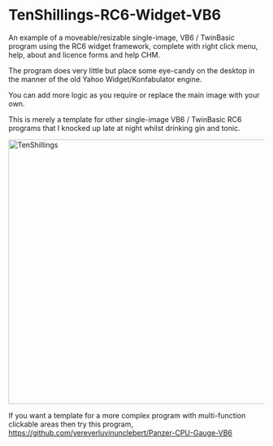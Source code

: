# TenShillings-RC6-Widget-VB6

An example of a moveable/resizable single-image, VB6 / TwinBasic program using the RC6 widget framework, complete with right click menu, help, about and licence forms and help CHM.

The program does very little but place some eye-candy on the desktop in the manner of the old Yahoo Widget/Konfabulator engine.

You can add more logic as you require or replace the main image with your own. 

This is merely a template for other single-image VB6 / TwinBasic RC6 programs that I knocked up late at night whilst drinking gin and tonic.

<img width="829" height="520" alt="TenShillings" src="https://github.com/user-attachments/assets/07f63cb6-c0fe-4f70-ad02-b57a9ab18b58" />

If you want a template for a more complex program with multi-function clickable areas then try this program, 
https://github.com/yereverluvinunclebert/Panzer-CPU-Gauge-VB6
